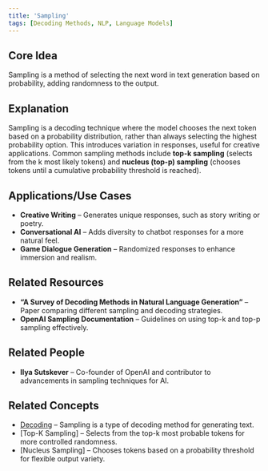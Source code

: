 ```yaml
---
title: 'Sampling'
tags: [Decoding Methods, NLP, Language Models]
---
```

## Core Idea
Sampling is a method of selecting the next word in text generation based on probability, adding randomness to the output.

## Explanation
Sampling is a decoding technique where the model chooses the next token based on a probability distribution, rather than always selecting the highest probability option. This introduces variation in responses, useful for creative applications. Common sampling methods include **top-k sampling** (selects from the k most likely tokens) and **nucleus (top-p) sampling** (chooses tokens until a cumulative probability threshold is reached).

## Applications/Use Cases
- **Creative Writing** – Generates unique responses, such as story writing or poetry.
- **Conversational AI** – Adds diversity to chatbot responses for a more natural feel.
- **Game Dialogue Generation** – Randomized responses to enhance immersion and realism.

## Related Resources
- **“A Survey of Decoding Methods in Natural Language Generation”** – Paper comparing different sampling and decoding strategies.
- **OpenAI Sampling Documentation** – Guidelines on using top-k and top-p sampling effectively.

## Related People
- **Ilya Sutskever** – Co-founder of OpenAI and contributor to advancements in sampling techniques for AI.

## Related Concepts
- [Decoding](../decoding) – Sampling is a type of decoding method for generating text.
- [Top-K Sampling] – Selects from the top-k most probable tokens for more controlled randomness.
- [Nucleus Sampling] – Chooses tokens based on a probability threshold for flexible output variety.
